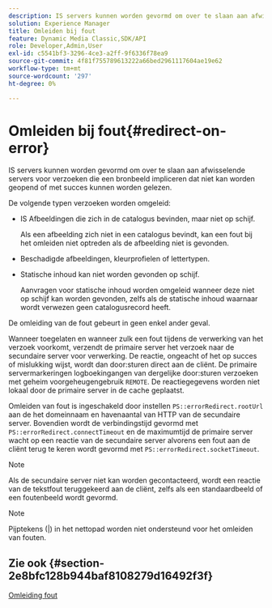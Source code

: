 ```yaml
---
description: IS servers kunnen worden gevormd om over te slaan aan afwisselende servers voor verzoeken die een bronbeeld impliceren dat niet kan worden geopend of met succes kunnen worden gelezen.
solution: Experience Manager
title: Omleiden bij fout
feature: Dynamic Media Classic,SDK/API
role: Developer,Admin,User
exl-id: c5541bf3-3296-4ce3-a2ff-9f6336f78ea9
source-git-commit: 4f81f755789613222a66bed2961117604ae19e62
workflow-type: tm+mt
source-wordcount: '297'
ht-degree: 0%

---
```


# Omleiden bij fout{#redirect-on-error}

IS servers kunnen worden gevormd om over te slaan aan afwisselende servers voor verzoeken die een bronbeeld impliceren dat niet kan worden geopend of met succes kunnen worden gelezen.

De volgende typen verzoeken worden omgeleid:

* IS Afbeeldingen die zich in de catalogus bevinden, maar niet op schijf.

  Als een afbeelding zich niet in een catalogus bevindt, kan een fout bij het omleiden niet optreden als de afbeelding niet is gevonden.

* Beschadigde afbeeldingen, kleurprofielen of lettertypen.
* Statische inhoud kan niet worden gevonden op schijf.

  Aanvragen voor statische inhoud worden omgeleid wanneer deze niet op schijf kan worden gevonden, zelfs als de statische inhoud waarnaar wordt verwezen geen catalogusrecord heeft.

De omleiding van de fout gebeurt in geen enkel ander geval.

Wanneer toegelaten en wanneer zulk een fout tijdens de verwerking van het verzoek voorkomt, verzendt de primaire server het verzoek naar de secundaire server voor verwerking. De reactie, ongeacht of het op succes of mislukking wijst, wordt dan door:sturen direct aan de cliënt. De primaire servermarkeringen logboekingangen van dergelijke door:sturen verzoeken met geheim voorgeheugengebruik `REMOTE`. De reactiegegevens worden niet lokaal door de primaire server in de cache geplaatst.

Omleiden van fout is ingeschakeld door instellen `PS::errorRedirect.rootUrl` aan de het domeinnaam en havenaantal van HTTP van de secundaire server. Bovendien wordt de verbindingstijd gevormd met `PS::errorRedirect.connectTimeout` en de maximumtijd de primaire server wacht op een reactie van de secundaire server alvorens een fout aan de cliënt terug te keren wordt gevormd met `PS::errorRedirect.socketTimeout`.

>[!NOTE]
>
>Als de secundaire server niet kan worden gecontacteerd, wordt een reactie van de tekstfout teruggekeerd aan de cliënt, zelfs als een standaardbeeld of een foutenbeeld wordt gevormd.

>[!NOTE]
>
>Pijptekens (|) in het nettopad worden niet ondersteund voor het omleiden van fouten.

## Zie ook {#section-2e8bfc128b944baf8108279d16492f3f}

[Omleiding fout](../../../is-api/image-serving-api-ref/c-configuration-and-administration/c-server-settings/r-error-redirection.md#reference-268b1bf6ce1b44bb979727c6f5daf1ac)
